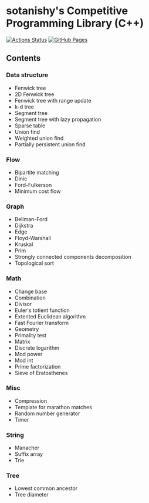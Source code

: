# sotanishy's Competitive Programming Library (C++)

[![Actions Status](https://github.com/sotanishy/competitive-programming-library/workflows/verify/badge.svg)](https://github.com/sotanishy/competitive-programming-library/actions)
[![GitHub Pages](https://img.shields.io/static/v1?label=GitHub+Pages&message=+&color=brightgreen&logo=github)](https://sotanishy.github.io/competitive-programming-library/)


## Contents

### Data structure

* Fenwick tree
* 2D Fenwick tree
* Fenwick tree with range update
* k-d tree
* Segment tree
* Segment tree with lazy propagation
* Sparse table
* Union find
* Weighted union find
* Partially persistent union find

### Flow
* Bipartite matching
* Dinic
* Ford-Fulkerson
* Minimum cost flow

### Graph
* Bellman-Ford
* Dijkstra
* Edge
* Floyd-Warshall
* Kruskal
* Prim
* Strongly connected components decomposition
* Topological sort

### Math
* Change base
* Combination
* Divisor
* Euler's totient function
* Extented Euclidean algorithm
* Fast Fourier transform
* Geometry
* Primality test
* Matrix
* Discrete logarithm
* Mod power
* Mod int
* Prime factorization
* Sieve of Eratosthenes

### Misc
* Compression
* Template for marathon matches
* Random number generator
* Timer

### String
* Manacher
* Suffix array
* Trie

### Tree
* Lowest common ancestor
* Tree diameter

